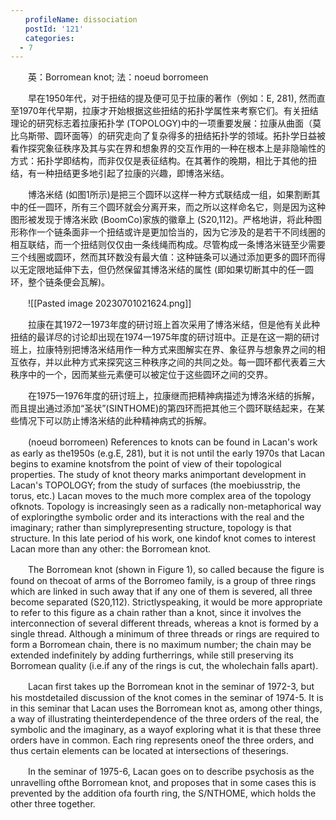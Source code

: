 ```yaml
---
‌‌‌‌　　profileName: dissociation
‌‌‌‌　　postId: '121'
‌‌‌‌　　categories:
  - 7
---
```

‌‌‌‌　　英：Borromean knot; 法：noeud borromeen


‌‌‌‌　　早在1950年代，对于扭结的提及便可见于拉康的著作（例如：E, 281), 然而直至1970年代早期，拉康才开始根据这些扭结的拓扑学属性来考察它们。有关扭结理论的研究标志着拉康拓扑学 (TOPOLOGY)中的一项重要发展：拉康从曲面（莫比乌斯带、圆环面等）的研究走向了复杂得多的扭结拓扑学的领域。拓扑学日益被看作探究象征秩序及其与实在界和想象界的交互作用的一种在根本上是非隐喻性的方式：拓扑学即结构，而非仅仅是表征结构。在其著作的晚期，相比于其他的扭结，有一种扭结更多地引起了拉康的兴趣，即博洛米结。

‌‌‌‌　　博洛米结 (如图1所示)是把三个圆环以这样一种方式联结成一组，如果割断其中的任一圆环，所有三个圆环就会分离开来，而之所以这样命名它，则是因为这种图形被发现于博洛米欧 (BoomCo)家族的徽章上 (S20,112)。严格地讲，将此种图形称作一个链条面非一个扭结或许是更加恰当的，因为它涉及的是若干不同线圈的相互联结，而一个扭结则仅仅由一条线绳而构成。尽管构成一条博洛米链至少需要三个线圈或圆环，然而其环数没有最大值：这种链条可以通过添加更多的圆环而得以无定限地延伸下去，但仍然保留其博洛米结的属性 (即如果切断其中的任一圆环，整个链条便会瓦解)。

‌‌‌‌　　![[Pasted image 20230701021624.png]]

‌‌‌‌　　拉康在其1972一1973年度的研讨班上首次采用了博洛米结，但是他有关此种扭结的最详尽的讨论却出现在1974一1975年度的研讨班中。正是在这一期的研讨班上，拉康特别把博洛米结用作一种方式来图解实在界、象征界与想象界之间的相互依存，并以此种方式来探究这三种秩序之间的共同之处。每一圆环都代表着三大秩序中的一个，因而某些元素便可以被定位于这些圆环之间的交界。

‌‌‌‌　　在1975一1976年度的研讨班上，拉康继而把精神病描述为博洛米结的拆解，而且提出通过添加“圣状”(SINTHOME)的第四环而把其他三个圆环联结起来，在某些情况下可以防止博洛米结的此种精神病式的拆解。


‌‌‌‌　　(noeud borromeen) References to knots can be found in Lacan's work as early as the1950s (e.g.E, 281), but it is not until the early 1970s that Lacan begins to examine knotsfrom the point of view of their topological properties. The study of knot theory marks animportant development in Lacan's TOPOLOGY; from the study of surfaces (the moebiusstrip, the torus, etc.) Lacan moves to the much more complex area of the topology ofknots. Topology is increasingly seen as a radically non-metaphorical way of exploringthe symbolic order and its interactions with the real and the imaginary; rather than simplyrepresenting structure, topology is that structure. In this late period of his work, one kindof knot comes to interest Lacan more than any other: the Borromean knot.

‌‌‌‌　　The Borromean knot (shown in Figure 1), so called because the figure is found on thecoat of arms of the Borromeo family, is a group of three rings which are linked in such away that if any one of them is severed, all three become separated (S20,112). Strictlyspeaking, it would be more appropriate to refer to this figure as a chain rather than a knot, since it involves the interconnection of several different threads, whereas a knot is formed by a single thread. Although a minimum of three threads or rings are required to form a Borromean chain, there is no maximum number; the chain may be extended indefinitely by adding furtherrings, while still preserving its Borromean quality (i.e.if any of the rings is cut, the wholechain falls apart).

‌‌‌‌　　Lacan first takes up the Borromean knot in the seminar of 1972-3, but his mostdetailed discussion of the knot comes in the seminar of 1974-5. It is in this seminar that Lacan uses the Borromean knot as, among other things, a way of illustrating theinterdependence of the three orders of the real, the symbolic and the imaginary, as a wayof exploring what it is that these three orders have in common. Each ring represents oneof the three orders, and thus certain elements can be located at intersections of theserings.

‌‌‌‌　　In the seminar of 1975-6, Lacan goes on to describe psychosis as the unravelling ofthe Borromean knot, and proposes that in some cases this is prevented by the addition ofa fourth ring, the S/NTHOME, which holds the other three together.


‌‌‌‌　　